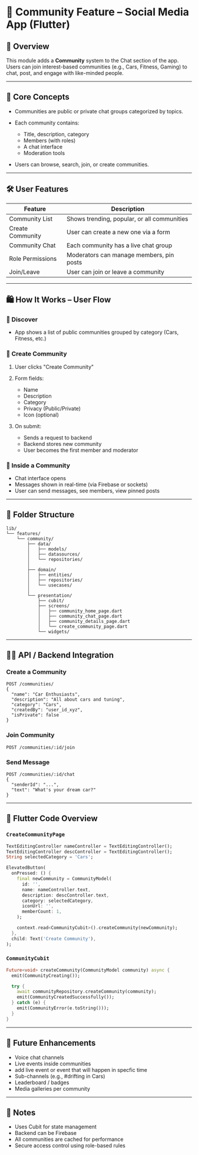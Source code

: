 # 🧩 Community Feature – Social Media App (Flutter)

## 📌 Overview

This module adds a **Community** system to the Chat section of the app. Users can join interest-based communities (e.g., Cars, Fitness, Gaming) to chat, post, and engage with like-minded people.

---

## 🧐 Core Concepts

* Communities are public or private chat groups categorized by topics.
* Each community contains:

  * Title, description, category
  * Members (with roles)
  * A chat interface
  * Moderation tools
* Users can browse, search, join, or create communities.

---

## 🛠️ User Features

| Feature          | Description                                 |
| ---------------- | ------------------------------------------- |
| Community List   | Shows trending, popular, or all communities |
| Create Community | User can create a new one via a form        |
| Community Chat   | Each community has a live chat group        |
| Role Permissions | Moderators can manage members, pin posts    |
| Join/Leave       | User can join or leave a community          |

---

## 🛍️ How It Works – User Flow

### 🔹 Discover

* App shows a list of public communities grouped by category (Cars, Fitness, etc.)

### 🔹 Create Community

1. User clicks "Create Community"
2. Form fields:

   * Name
   * Description
   * Category
   * Privacy (Public/Private)
   * Icon (optional)
3. On submit:

   * Sends a request to backend
   * Backend stores new community
   * User becomes the first member and moderator

### 🔹 Inside a Community

* Chat interface opens
* Messages shown in real-time (via Firebase or sockets)
* User can send messages, see members, view pinned posts

---

## 🧱 Folder Structure

```
lib/
└── features/
    └── community/
        ├── data/
        │   ├── models/
        │   ├── datasources/
        │   └── repositories/
        │
        ├── domain/
        │   ├── entities/
        │   ├── repositories/
        │   └── usecases/
        │
        └── presentation/
            ├── cubit/
            ├── screens/
            │   ├── community_home_page.dart
            │   ├── community_chat_page.dart
            │   ├── community_details_page.dart
            │   └── create_community_page.dart
            └── widgets/
```

---

## 🧑‍💻 API / Backend Integration

### Create a Community

```http
POST /communities/
{
  "name": "Car Enthusiasts",
  "description": "All about cars and tuning",
  "category": "Cars",
  "createdBy": "user_id_xyz",
  "isPrivate": false
}
```

### Join Community

```http
POST /communities/:id/join
```

### Send Message

```http
POST /communities/:id/chat
{
  "senderId": "...",
  "text": "What's your dream car?"
}
```

---

## 💬 Flutter Code Overview

### `CreateCommunityPage`

```dart
TextEditingController nameController = TextEditingController();
TextEditingController descController = TextEditingController();
String selectedCategory = 'Cars';

ElevatedButton(
  onPressed: () {
    final newCommunity = CommunityModel(
      id: '',
      name: nameController.text,
      description: descController.text,
      category: selectedCategory,
      iconUrl: '',
      memberCount: 1,
    );

    context.read<CommunityCubit>().createCommunity(newCommunity);
  },
  child: Text('Create Community'),
);
```

### `CommunityCubit`

```dart
Future<void> createCommunity(CommunityModel community) async {
  emit(CommunityCreating());

  try {
    await communityRepository.createCommunity(community);
    emit(CommunityCreatedSuccessfully());
  } catch (e) {
    emit(CommunityError(e.toString()));
  }
}
```

---

## 🔮 Future Enhancements

* Voice chat channels
* Live events inside communities
* add live event or event that will happen in specfic time 
* Sub-channels (e.g., #drifting in Cars)
* Leaderboard / badges
* Media galleries per community

---

## 📆 Notes

* Uses Cubit for state management
* Backend can be Firebase
* All communities are cached for performance
* Secure access control using role-based rules
